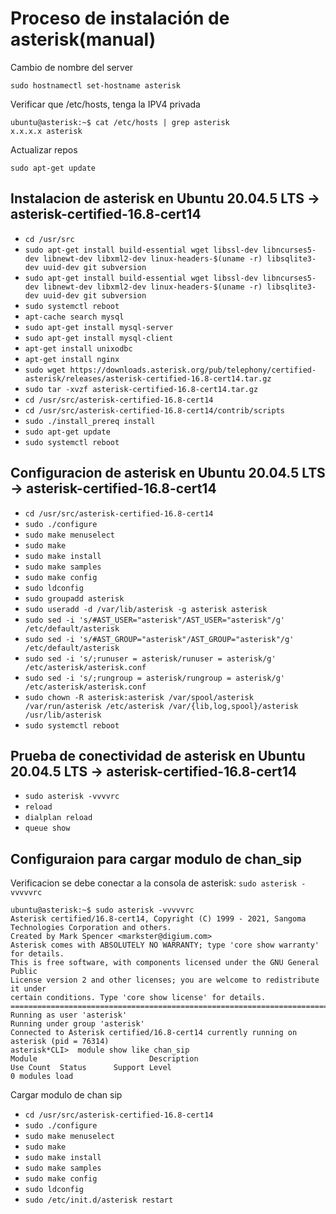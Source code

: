 # Proceso de instalación de asterisk(manual)

Cambio de nombre del server
```
sudo hostnamectl set-hostname asterisk

```
Verificar que /etc/hosts, tenga la IPV4 privada

```
ubuntu@asterisk:~$ cat /etc/hosts | grep asterisk
x.x.x.x asterisk

```

Actualizar repos

```
sudo apt-get update

```
## Instalacion de asterisk en Ubuntu 20.04.5 LTS -> asterisk-certified-16.8-cert14

* `cd /usr/src`
* `sudo apt-get install build-essential wget libssl-dev libncurses5-dev libnewt-dev libxml2-dev linux-headers-$(uname -r) libsqlite3-dev uuid-dev git subversion`
* `sudo apt-get install build-essential wget libssl-dev libncurses5-dev libnewt-dev libxml2-dev linux-headers-$(uname -r) libsqlite3-dev uuid-dev git subversion`
* `sudo systemctl reboot`
* `apt-cache search mysql`
* `sudo apt-get install mysql-server`
* `sudo apt-get install mysql-client`
* `apt-get install unixodbc`
* `apt-get install nginx`
* `sudo wget https://downloads.asterisk.org/pub/telephony/certified-asterisk/releases/asterisk-certified-16.8-cert14.tar.gz`
* `sudo tar -xvzf asterisk-certified-16.8-cert14.tar.gz`
* `cd /usr/src/asterisk-certified-16.8-cert14`
* `cd /usr/src/asterisk-certified-16.8-cert14/contrib/scripts`
* `sudo ./install_prereq install`
* `sudo apt-get update`
* `sudo systemctl reboot`

## Configuracion de asterisk en Ubuntu 20.04.5 LTS -> asterisk-certified-16.8-cert14

* `cd /usr/src/asterisk-certified-16.8-cert14`
* `sudo ./configure`
* `sudo make menuselect`
* `sudo make`
* `sudo make install`
* `sudo make samples`
* `sudo make config`
* `sudo ldconfig`
* `sudo groupadd asterisk`
* `sudo useradd -d /var/lib/asterisk -g asterisk asterisk`
* `sudo sed -i 's/#AST_USER="asterisk"/AST_USER="asterisk"/g' /etc/default/asterisk`
* `sudo sed -i 's/#AST_GROUP="asterisk"/AST_GROUP="asterisk"/g' /etc/default/asterisk`
* `sudo sed -i 's/;runuser = asterisk/runuser = asterisk/g' /etc/asterisk/asterisk.conf`
* `sudo sed -i 's/;rungroup = asterisk/rungroup = asterisk/g' /etc/asterisk/asterisk.conf`
* `sudo chown -R asterisk:asterisk /var/spool/asterisk /var/run/asterisk /etc/asterisk /var/{lib,log,spool}/asterisk /usr/lib/asterisk`
* `sudo systemctl reboot`

## Prueba de conectividad de asterisk en Ubuntu 20.04.5 LTS -> asterisk-certified-16.8-cert14

* `sudo asterisk -vvvvrc`
* `reload`
* `dialplan reload`
* `queue show`

## Configuraion para cargar modulo de chan_sip

Verificacion se debe conectar a la consola de asterisk: `sudo asterisk -vvvvvrc`

```
ubuntu@asterisk:~$ sudo asterisk -vvvvvrc
Asterisk certified/16.8-cert14, Copyright (C) 1999 - 2021, Sangoma Technologies Corporation and others.
Created by Mark Spencer <markster@digium.com>
Asterisk comes with ABSOLUTELY NO WARRANTY; type 'core show warranty' for details.
This is free software, with components licensed under the GNU General Public
License version 2 and other licenses; you are welcome to redistribute it under
certain conditions. Type 'core show license' for details.
=========================================================================
Running as user 'asterisk'
Running under group 'asterisk'
Connected to Asterisk certified/16.8-cert14 currently running on asterisk (pid = 76314)
asterisk*CLI>  module show like chan_sip
Module                         Description                              Use Count  Status      Support Level
0 modules load

```

Cargar modulo de chan sip

* `cd /usr/src/asterisk-certified-16.8-cert14`
* `sudo ./configure`
* `sudo make menuselect`
* `sudo make`
* `sudo make install`
* `sudo make samples`
* `sudo make config`
* `sudo ldconfig`
* `sudo /etc/init.d/asterisk restart`



